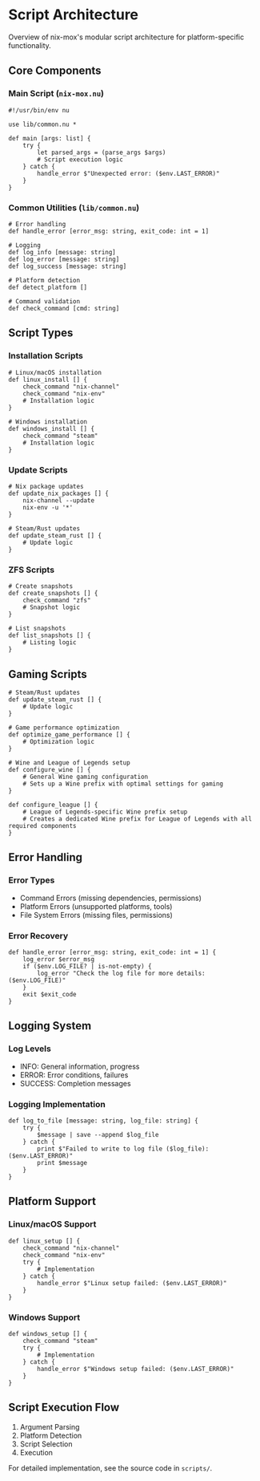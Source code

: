 # Script Architecture

Overview of nix-mox's modular script architecture for platform-specific functionality.

## Core Components

### Main Script (`nix-mox.nu`)

```nushell
#!/usr/bin/env nu

use lib/common.nu *

def main [args: list] {
    try {
        let parsed_args = (parse_args $args)
        # Script execution logic
    } catch {
        handle_error $"Unexpected error: ($env.LAST_ERROR)"
    }
}
```

### Common Utilities (`lib/common.nu`)

```nushell
# Error handling
def handle_error [error_msg: string, exit_code: int = 1]

# Logging
def log_info [message: string]
def log_error [message: string]
def log_success [message: string]

# Platform detection
def detect_platform []

# Command validation
def check_command [cmd: string]
```

## Script Types

### Installation Scripts

```nushell
# Linux/macOS installation
def linux_install [] {
    check_command "nix-channel"
    check_command "nix-env"
    # Installation logic
}

# Windows installation
def windows_install [] {
    check_command "steam"
    # Installation logic
}
```

### Update Scripts

```nushell
# Nix package updates
def update_nix_packages [] {
    nix-channel --update
    nix-env -u '*'
}

# Steam/Rust updates
def update_steam_rust [] {
    # Update logic
}
```

### ZFS Scripts

```nushell
# Create snapshots
def create_snapshots [] {
    check_command "zfs"
    # Snapshot logic
}

# List snapshots
def list_snapshots [] {
    # Listing logic
}
```

## Gaming Scripts

```nushell
# Steam/Rust updates
def update_steam_rust [] {
    # Update logic
}

# Game performance optimization
def optimize_game_performance [] {
    # Optimization logic
}

# Wine and League of Legends setup
def configure_wine [] {
    # General Wine gaming configuration
    # Sets up a Wine prefix with optimal settings for gaming
}

def configure_league [] {
    # League of Legends-specific Wine prefix setup
    # Creates a dedicated Wine prefix for League of Legends with all required components
}
```

## Error Handling

### Error Types

- Command Errors (missing dependencies, permissions)
- Platform Errors (unsupported platforms, tools)
- File System Errors (missing files, permissions)

### Error Recovery

```nushell
def handle_error [error_msg: string, exit_code: int = 1] {
    log_error $error_msg
    if ($env.LOG_FILE? | is-not-empty) {
        log_error "Check the log file for more details: ($env.LOG_FILE)"
    }
    exit $exit_code
}
```

## Logging System

### Log Levels

- INFO: General information, progress
- ERROR: Error conditions, failures
- SUCCESS: Completion messages

### Logging Implementation

```nushell
def log_to_file [message: string, log_file: string] {
    try {
        $message | save --append $log_file
    } catch {
        print $"Failed to write to log file ($log_file): ($env.LAST_ERROR)"
        print $message
    }
}
```

## Platform Support

### Linux/macOS Support

```nushell
def linux_setup [] {
    check_command "nix-channel"
    check_command "nix-env"
    try {
        # Implementation
    } catch {
        handle_error $"Linux setup failed: ($env.LAST_ERROR)"
    }
}
```

### Windows Support

```nushell
def windows_setup [] {
    check_command "steam"
    try {
        # Implementation
    } catch {
        handle_error $"Windows setup failed: ($env.LAST_ERROR)"
    }
}
```

## Script Execution Flow

1. Argument Parsing
2. Platform Detection
3. Script Selection
4. Execution

For detailed implementation, see the source code in `scripts/`.
